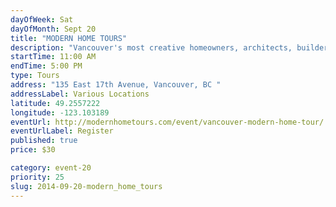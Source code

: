 ```yaml
---
dayOfWeek: Sat
dayOfMonth: Sept 20
title: "MODERN HOME TOURS"
description: "Vancouver's most creative homeowners, architects, builders and designers open their doors for the first Vancouver Modern Home Tour."
startTime: 11:00 AM
endTime: 5:00 PM
type: Tours
address: "135 East 17th Avenue, Vancouver, BC "
addressLabel: Various Locations
latitude: 49.2557222
longitude: -123.103189
eventUrl: http://modernhometours.com/event/vancouver-modern-home-tour/
eventUrlLabel: Register
published: true
price: $30

category: event-20
priority: 25
slug: 2014-09-20-modern_home_tours
---
```

